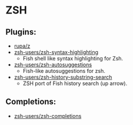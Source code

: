 # ZSH #

## Plugins: ##
- [rupa/z](https://github.com/rupa/z)
- [zsh-users/zsh-syntax-highlighting](https://github.com/zsh-users/zsh-syntax-highlighting)
  - Fish shell like syntax highlighting for Zsh.
- [zsh-users/zsh-autosuggestions](https://github.com/zsh-users/zsh-autosuggestions)
  - Fish-like autosuggestions for zsh.
- [zsh-users/zsh-history-substring-search](https://github.com/zsh-users/zsh-history-substring-search)
  - ZSH port of Fish history search (up arrow).

## Completions: ##
- [zsh-users/zsh-completions](https://github.com/zsh-users/zsh-completions)
